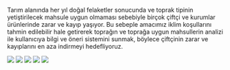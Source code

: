 
Tarım alanında her yıl doğal felaketler sonucunda ve toprak tipinin yetiştirilecek mahsule uygun olmaması sebebiyle birçok çiftçi ve kurumlar ürünlerinde zarar ve kayıp yaşıyor. Bu sebeple amacımız iklim koşullarını tahmin edilebilir hale getirerek toprağın ve toprağa uygun mahsullerin analizi ile kullanıcıya bilgi ve öneri sistemini sunmak, böylece çiftçinin zarar ve kayıplarını en aza indirmeyi hedefliyoruz.

<img src="https://github.com/Berkkucukk/FarmAI-Backend/blob/main/Images/caf040ea-b559-4425-8d02-a3191e1c0c69.jpeg" width="auto">
<img src="https://github.com/Berkkucukk/FarmAI-Backend/blob/main/Images/c2b4eb1b-e8c5-41be-94d2-c0536ec85f54.jpeg" width="auto">
<img src="https://github.com/Berkkucukk/FarmAI-Backend/blob/main/Images/e1a10359-a5c0-4041-8e87-250cc9ff00d9.jpeg" width="auto">
<img src="https://github.com/Berkkucukk/FarmAI-Backend/blob/main/Images/f6680c05-e289-4190-9c28-0946dc872bbb.jpeg" width="auto">
<img src="https://github.com/Berkkucukk/FarmAI-Backend/blob/main/Images/6fa8f7a9-3b44-4d61-bc96-0303f2c632b8.jpeg" width="auto">

